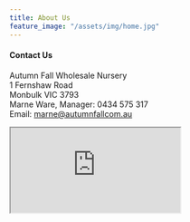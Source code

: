 ```yaml
---
title: About Us
feature_image: "/assets/img/home.jpg"
---
```

#### Contact Us

Autumn Fall Wholesale Nursery
<br>
1 Fernshaw Road
<br>
Monbulk VIC 3793
<br>
Marne Ware, Manager: 0434 575 317
<br>
Email: marne@autumnfallcom.au
<div class="map">
    <iframe src="https://www.google.com/maps/embed?pb=!1m18!1m12!1m3!1d3149.134336136401!2d145.4065823153207!3d-37.88054097974035!2m3!1f0!2f0!3f0!3m2!1i1024!2i768!4f13.1!3m3!1m2!1s0x6ad6269b7bf30479%3A0x103f0d58470fd487!2s1+Fernshaw+Rd%2C+Monbulk+VIC+3793!5e0!3m2!1sen!2sau!4v1549014356176">
    </iframe>
</div>